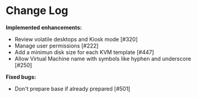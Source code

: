 # Change Log


**Implemented enhancements:**

- Review volatile desktops and Kiosk mode [\#320]
- Manage user permissions [\#222]
- Add a minimun disk size for each KVM template [\#447]
- Allow Virtual Machine name with symbols like hyphen and underscore [\#250]

**Fixed bugs:**

- Don't prepare base if already prepared [\#501]
